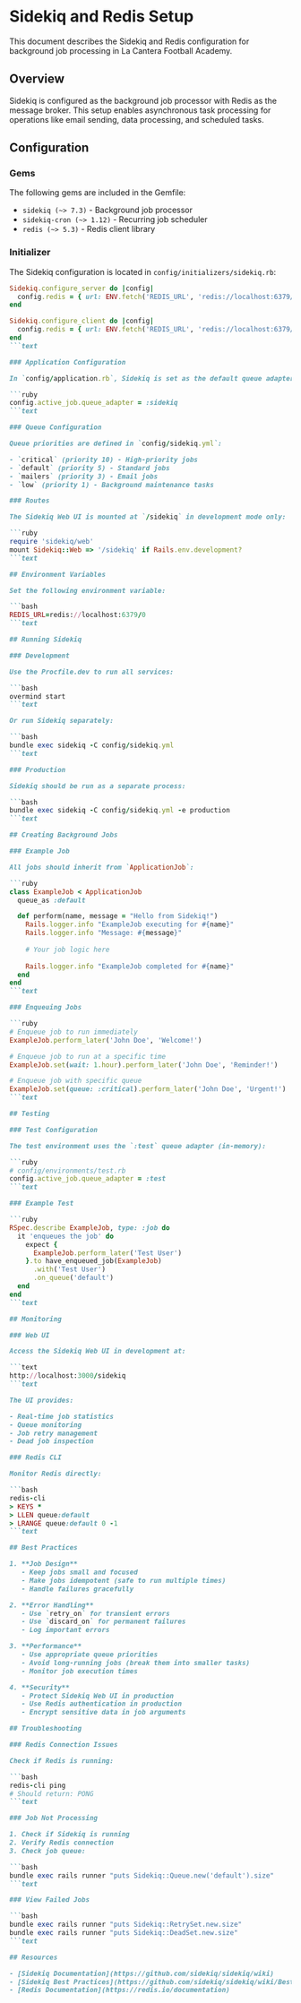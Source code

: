 # Sidekiq and Redis Setup

This document describes the Sidekiq and Redis configuration for background job processing in La Cantera Football Academy.

## Overview

Sidekiq is configured as the background job processor with Redis as the message broker. This setup enables asynchronous task processing for operations like email sending, data processing, and scheduled tasks.

## Configuration

### Gems

The following gems are included in the Gemfile:

- `sidekiq (~> 7.3)` - Background job processor
- `sidekiq-cron (~> 1.12)` - Recurring job scheduler
- `redis (~> 5.3)` - Redis client library

### Initializer

The Sidekiq configuration is located in `config/initializers/sidekiq.rb`:

```ruby
Sidekiq.configure_server do |config|
  config.redis = { url: ENV.fetch('REDIS_URL', 'redis://localhost:6379/0') }
end

Sidekiq.configure_client do |config|
  config.redis = { url: ENV.fetch('REDIS_URL', 'redis://localhost:6379/0') }
end
```text

### Application Configuration

In `config/application.rb`, Sidekiq is set as the default queue adapter:

```ruby
config.active_job.queue_adapter = :sidekiq
```text

### Queue Configuration

Queue priorities are defined in `config/sidekiq.yml`:

- `critical` (priority 10) - High-priority jobs
- `default` (priority 5) - Standard jobs
- `mailers` (priority 3) - Email jobs
- `low` (priority 1) - Background maintenance tasks

### Routes

The Sidekiq Web UI is mounted at `/sidekiq` in development mode only:

```ruby
require 'sidekiq/web'
mount Sidekiq::Web => '/sidekiq' if Rails.env.development?
```text

## Environment Variables

Set the following environment variable:

```bash
REDIS_URL=redis://localhost:6379/0
```text

## Running Sidekiq

### Development

Use the Procfile.dev to run all services:

```bash
overmind start
```text

Or run Sidekiq separately:

```bash
bundle exec sidekiq -C config/sidekiq.yml
```text

### Production

Sidekiq should be run as a separate process:

```bash
bundle exec sidekiq -C config/sidekiq.yml -e production
```text

## Creating Background Jobs

### Example Job

All jobs should inherit from `ApplicationJob`:

```ruby
class ExampleJob < ApplicationJob
  queue_as :default

  def perform(name, message = "Hello from Sidekiq!")
    Rails.logger.info "ExampleJob executing for #{name}"
    Rails.logger.info "Message: #{message}"
    
    # Your job logic here
    
    Rails.logger.info "ExampleJob completed for #{name}"
  end
end
```text

### Enqueuing Jobs

```ruby
# Enqueue job to run immediately
ExampleJob.perform_later('John Doe', 'Welcome!')

# Enqueue job to run at a specific time
ExampleJob.set(wait: 1.hour).perform_later('John Doe', 'Reminder!')

# Enqueue job with specific queue
ExampleJob.set(queue: :critical).perform_later('John Doe', 'Urgent!')
```text

## Testing

### Test Configuration

The test environment uses the `:test` queue adapter (in-memory):

```ruby
# config/environments/test.rb
config.active_job.queue_adapter = :test
```text

### Example Test

```ruby
RSpec.describe ExampleJob, type: :job do
  it 'enqueues the job' do
    expect {
      ExampleJob.perform_later('Test User')
    }.to have_enqueued_job(ExampleJob)
      .with('Test User')
      .on_queue('default')
  end
end
```text

## Monitoring

### Web UI

Access the Sidekiq Web UI in development at:

```text
http://localhost:3000/sidekiq
```text

The UI provides:

- Real-time job statistics
- Queue monitoring
- Job retry management
- Dead job inspection

### Redis CLI

Monitor Redis directly:

```bash
redis-cli
> KEYS *
> LLEN queue:default
> LRANGE queue:default 0 -1
```text

## Best Practices

1. **Job Design**
   - Keep jobs small and focused
   - Make jobs idempotent (safe to run multiple times)
   - Handle failures gracefully

2. **Error Handling**
   - Use `retry_on` for transient errors
   - Use `discard_on` for permanent failures
   - Log important errors

3. **Performance**
   - Use appropriate queue priorities
   - Avoid long-running jobs (break them into smaller tasks)
   - Monitor job execution times

4. **Security**
   - Protect Sidekiq Web UI in production
   - Use Redis authentication in production
   - Encrypt sensitive data in job arguments

## Troubleshooting

### Redis Connection Issues

Check if Redis is running:

```bash
redis-cli ping
# Should return: PONG
```text

### Job Not Processing

1. Check if Sidekiq is running
2. Verify Redis connection
3. Check job queue:

```bash
bundle exec rails runner "puts Sidekiq::Queue.new('default').size"
```text

### View Failed Jobs

```bash
bundle exec rails runner "puts Sidekiq::RetrySet.new.size"
bundle exec rails runner "puts Sidekiq::DeadSet.new.size"
```text

## Resources

- [Sidekiq Documentation](https://github.com/sidekiq/sidekiq/wiki)
- [Sidekiq Best Practices](https://github.com/sidekiq/sidekiq/wiki/Best-Practices)
- [Redis Documentation](https://redis.io/documentation)

